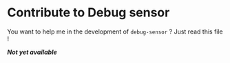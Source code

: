 # Contribute to Debug sensor
You want to help me in the development of `debug-sensor` ? Just read this file !

***Not yet available***
